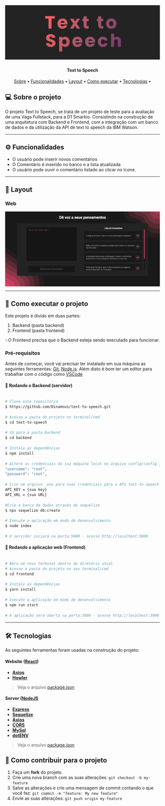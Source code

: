 <h1 align="center">
    <img alt="NextLevelWeek" title="#NextLevelWeek" src="./images/banner.png" />
</h1>

<h4 align="center"> 
Text to Speech
</h4>

<p align="center">
 <a href="#-sobre-o-projeto">Sobre</a> •
 <a href="#-funcionalidades">Funcionalidades</a> •
 <a href="#-layout">Layout</a> • 
 <a href="#-como-executar-o-projeto">Como executar</a> • 
 <a href="#-tecnologias">Tecnologias</a> • 
</p>


## 💻 Sobre o projeto

O projeto Text to Speech, se trata de um projeto de teste para a avaliação de uma Vaga Fullstack, para a D1 Smarkio.
Consistindo na construção de uma arquitetura com Backend e Frontend, com a integração com um banco de dados e da utilização da API de text to speech da IBM Watson.


---

## ⚙️ Funcionalidades

- O usuário pode inserir novos comentários
- O Comentário é inserido no banco e a lista atualizada
- O usuário pode ouvir o comentário listado ao clicar no ícone.

---

## 🎨 Layout



<!-- 
### Mobile

<p align="center">
  <img alt="NextLevelWeek" title="#NextLevelWeek" src="./assets/home-mobile.png" width="200px">

  <img alt="NextLevelWeek" title="#NextLevelWeek" src="./assets/detalhes-mobile.svg" width="200px">
</p> -->

### Web

<p align="center" style="display: flex; align-items: flex-start; justify-content: center;">
 

  <img alt="Imagem do Projeto" title="Text to Speech" src="./images/layout.png" width="600px">
</p>

---

## 🚀 Como executar o projeto

Este projeto é divido em duas partes:
1. Backend (pasta backend) 
2. Frontend (pasta frontend)


💡O Frontend precisa que o Backend esteja sendo executado para funcionar.

### Pré-requisitos

Antes de começar, você vai precisar ter instalado em sua máquina as seguintes ferramentas:
[Git](https://git-scm.com), [Node.js](https://nodejs.org/en/). 
Além disto é bom ter um editor para trabalhar com o código como [VSCode](https://code.visualstudio.com/)

#### 🎲 Rodando o Backend (servidor)

```bash

# Clone este repositório
$ https://github.com/Dinamous/text-to-speech.git

# Acesse a pasta do projeto no terminal/cmd
$ cd text-to-speech

# Vá para a pasta backend
$ cd backend

# Instale as dependências
$ npm install

# Altere as credenciais da sua máquina local no arquivo config/config.json, ex:
"username": "root",
"password": "root",

# Crie um arquivo .env para suas credenciais para a API text-to-speech da IBM
API_KEY = {sua key}
API_URL = {sua URL}

#Crie o banco de dados através do sequelize
$ npx sequelize db:create

# Execute a aplicação em modo de desenvolvimento
$ node index

# O servidor inciará na porta:5000 - acesse http://localhost:5000 

```

#### 🧭 Rodando a aplicação web (Frontend)

```bash

# Abra um novo terminal dentro do diretório atual
# Acesse a pasta do projeto no seu terminal/cmd
$ cd frontend

# Instale as dependências
$ yarn install

# Execute a aplicação em modo de desenvolvimento
$ npm run start

# A aplicação será aberta na porta:3000 - acesse http://localhost:3000

```

---

## 🛠 Tecnologias

As seguintes ferramentas foram usadas na construção do projeto:

#### **Website**  ([React](https://reactjs.org/))
-   **[Axios](https://github.com/axios/axios)**
-   **[Howler](https://github.com/goldfire/howler.js/)**


> Veja o arquivo  [package.json](https://github.com/Dinamous/text-to-speech/blob/master/frontend/package.json)

#### **Server**  ([NodeJS](https://nodejs.org/en/) 
-   **[Express](https://expressjs.com/)**
-   **[Sequelize](https://github.com/sequelize/sequelize)**
-   **[Axios](https://github.com/axios/axios)**
-   **[CORS](https://expressjs.com/en/resources/middleware/cors.html)**
-   **[MySql](https://github.com/mysqljs/mysql#readme3)**
-   **[dotENV](https://github.com/motdotla/dotenv)**


> Veja o arquivo  [package.json](https://github.com/tgmarinho/README-ecoleta/blob/master/server/package.json)


## 💪 Como contribuir para o projeto

1. Faça um **fork** do projeto.
2. Crie uma nova branch com as suas alterações: `git checkout -b my-feature`
3. Salve as alterações e crie uma mensagem de commit contando o que você fez: `git commit -m "feature: My new feature"`
4. Envie as suas alterações: `git push origin my-feature`
